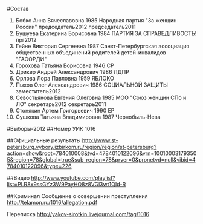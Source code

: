 #Состав
1. Бобко Анна Вячеславовна 1985 Народная партия "За женщин России" председатель2012 председатель2011
2. Бушуева Екатерина Борисовна	1984	ПАРТИЯ ЗА СПРАВЕДЛИВОСТЬ! прг2012
3. Гейне Виктория Сергеевна	1987	Санкт-Петербургская ассоциация общественных объединений родителей детей-инвалидов "ГАООРДИ"
4. Горохова Татьяна Борисовна	1946	СР
5. Дрикер Андрей Александрович	1986	ЛДПР
6. Орлова Лора Павловна	1959	ЯБЛОКО
7. Пыхов Олег Александрович	1986 СОЦИАЛЬНОЙ ЗАЩИТЫ заместитель2012
8. Севостьянова Евгения Олеговна	1985	МОО "Союз женщин СПб и ЛО" секретарь2012 секретарь2011
9. Стонякин Артем Григорьевич	1990	ЕР
10. Сушкова Татьяна Владимировна	1987 Чернобыль-Нева 


#Выборы-2012
##Номер УИК
1016

##Официальные результаты 
http://www.st-petersburg.vybory.izbirkom.ru/region/region/st-petersburg?action=show&root=784010008&tvd=4784010122096&vrn=100100031793505&region=78&global=true&sub_region=78&prver=0&pronetvd=null&vibid=4784010122096&type=226

##Видео 
http://www.youtube.com/playlist?list=PLR8x9ssGYz3W9PayHO8z8VGl3wt1QId-R

##Криминал
Сообщение о совершении преступления http://telamon.ru/1016/allegation.pdf

Переписка http://yakov-sirotkin.livejournal.com/tag/1016
